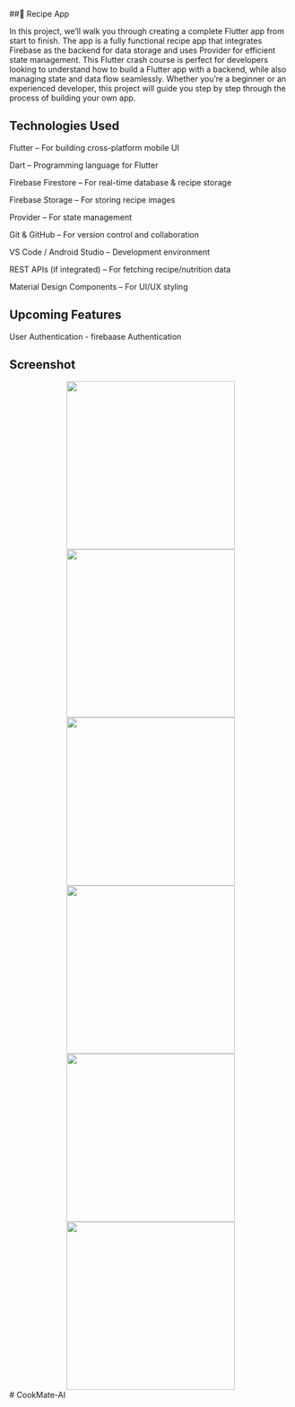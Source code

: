##🚀 Recipe App

In this project, we’ll walk you through creating a complete Flutter app from start to finish. The app is a fully functional recipe app that integrates Firebase as the backend for data storage and uses Provider for efficient state management.
This Flutter crash course is perfect for developers looking to understand how to build a Flutter app with a backend, while also managing state and data flow seamlessly. Whether you’re a beginner or an experienced developer, this project will guide you step by step through the process of building your own app.

## Technologies Used

Flutter – For building cross-platform mobile UI

Dart – Programming language for Flutter

Firebase Firestore – For real-time database & recipe storage

Firebase Storage – For storing recipe images

Provider – For state management

Git & GitHub – For version control and collaboration

VS Code / Android Studio – Development environment

REST APIs (if integrated) – For fetching recipe/nutrition data

Material Design Components – For UI/UX styling


## Upcoming Features 

User Authentication - firebaase Authentication
## Screenshot

<div align=center> <img src='asset/image5.png' width='300'> <img src='asset/image2.png' width='300'> <img src='asset/image3.png' width='300'> <img src='asset/image4.png' width='300'> <img src='asset/image1.png' width='300'> <img src='asset/image6.png' width='300'>
</div># CookMate-AI

